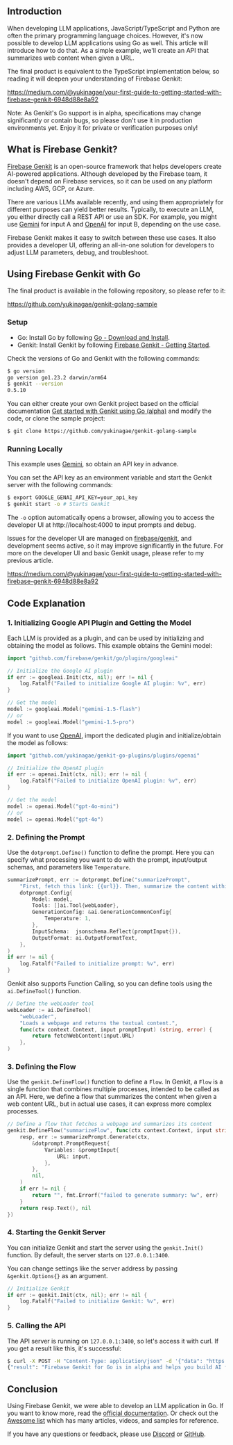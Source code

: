 ## Introduction

When developing LLM applications, JavaScript/TypeScript and Python are often the primary programming language choices. However, it's now possible to develop LLM applications using Go as well. This article will introduce how to do that. As a simple example, we'll create an API that summarizes web content when given a URL.

The final product is equivalent to the TypeScript implementation below, so reading it will deepen your understanding of Firebase Genkit:

https://medium.com/@yukinagae/your-first-guide-to-getting-started-with-firebase-genkit-6948d88e8a92

Note: As Genkit's Go support is in alpha, specifications may change significantly or contain bugs, so please don't use it in production environments yet. Enjoy it for private or verification purposes only!

## What is Firebase Genkit?

[Firebase Genkit](https://firebase.google.com/docs/genkit) is an open-source framework that helps developers create AI-powered applications. Although developed by the Firebase team, it doesn't depend on Firebase services, so it can be used on any platform including AWS, GCP, or Azure.

There are various LLMs available recently, and using them appropriately for different purposes can yield better results. Typically, to execute an LLM, you either directly call a REST API or use an SDK. For example, you might use [Gemini](https://ai.google.dev/) for input A and [OpenAI](https://openai.com/api/) for input B, depending on the use case.

Firebase Genkit makes it easy to switch between these use cases. It also provides a developer UI, offering an all-in-one solution for developers to adjust LLM parameters, debug, and troubleshoot.

## Using Firebase Genkit with Go

The final product is available in the following repository, so please refer to it:

https://github.com/yukinagae/genkit-golang-sample

### Setup

- Go: Install Go by following [Go - Download and Install](https://go.dev/doc/install).
- Genkit: Install Genkit by following [Firebase Genkit - Getting Started](https://firebase.google.com/docs/genkit-go/get-started-go).

Check the versions of Go and Genkit with the following commands:

```bash
$ go version
go version go1.23.2 darwin/arm64
$ genkit --version
0.5.10
```

You can either create your own Genkit project based on the official documentation [Get started with Genkit using Go (alpha)](https://firebase.google.com/docs/genkit-go/get-started-go) and modify the code, or clone the sample project:

```bash
$ git clone https://github.com/yukinagae/genkit-golang-sample
```

### Running Locally

This example uses [Gemini](https://ai.google.dev/), so obtain an API key in advance.

You can set the API key as an environment variable and start the Genkit server with the following commands:

```bash
$ export GOOGLE_GENAI_API_KEY=your_api_key
$ genkit start -o # Starts Genkit
```

The `-o` option automatically opens a browser, allowing you to access the developer UI at http://localhost:4000 to input prompts and debug.

Issues for the developer UI are managed on [firebase/genkit](https://github.com/firebase/genkit), and development seems active, so it may improve significantly in the future.
For more on the developer UI and basic Genkit usage, please refer to my previous article.

https://medium.com/@yukinagae/your-first-guide-to-getting-started-with-firebase-genkit-6948d88e8a92

## Code Explanation

### 1. Initializing Google API Plugin and Getting the Model

Each LLM is provided as a plugin, and can be used by initializing and obtaining the model as follows.
This example obtains the Gemini model:

```go
import "github.com/firebase/genkit/go/plugins/googleai"

// Initialize the Google AI plugin
if err := googleai.Init(ctx, nil); err != nil {
	log.Fatalf("Failed to initialize Google AI plugin: %v", err)
}

// Get the model
model := googleai.Model("gemini-1.5-flash")
// or
model := googleai.Model("gemini-1.5-pro")
```

If you want to use [OpenAI](https://openai.com/api/), import the dedicated plugin and initialize/obtain the model as follows:

```go
import "github.com/yukinagae/genkit-go-plugins/plugins/openai"

// Initialize the OpenAI plugin
if err := openai.Init(ctx, nil); err != nil {
	log.Fatalf("Failed to initialize OpenAI plugin: %v", err)
}

// Get the model
model := openai.Model("gpt-4o-mini")
// or
model := openai.Model("gpt-4o")
```

### 2. Defining the Prompt

Use the `dotprompt.Define()` function to define the prompt. Here you can specify what processing you want to do with the prompt, input/output schemas, and parameters like `Temperature`.

```go
summarizePrompt, err := dotprompt.Define("summarizePrompt",
	"First, fetch this link: {{url}}. Then, summarize the content within 20 words.",
	dotprompt.Config{
		Model: model,
		Tools: []ai.Tool{webLoader},
		GenerationConfig: &ai.GenerationCommonConfig{
			Temperature: 1,
		},
		InputSchema:  jsonschema.Reflect(promptInput{}),
		OutputFormat: ai.OutputFormatText,
	},
)
if err != nil {
	log.Fatalf("Failed to initialize prompt: %v", err)
}
```

Genkit also supports Function Calling, so you can define tools using the `ai.DefineTool()` function.

```go
// Define the webLoader tool
webLoader := ai.DefineTool(
	"webLoader",
	"Loads a webpage and returns the textual content.",
	func(ctx context.Context, input promptInput) (string, error) {
		return fetchWebContent(input.URL)
	},
)
```

### 3. Defining the Flow

Use the `genkit.DefineFlow()` function to define a `Flow`. In Genkit, a `Flow` is a single function that combines multiple processes, intended to be called as an API. Here, we define a flow that summarizes the content when given a web content URL, but in actual use cases, it can express more complex processes.

```go
// Define a flow that fetches a webpage and summarizes its content
genkit.DefineFlow("summarizeFlow", func(ctx context.Context, input string) (string, error) {
	resp, err := summarizePrompt.Generate(ctx,
		&dotprompt.PromptRequest{
			Variables: &promptInput{
				URL: input,
			},
		},
		nil,
	)
	if err != nil {
		return "", fmt.Errorf("failed to generate summary: %w", err)
	}
	return resp.Text(), nil
})
```

### 4. Starting the Genkit Server

You can initialize Genkit and start the server using the `genkit.Init()` function.
By default, the server starts on `127.0.0.1:3400`.

You can change settings like the server address by passing `&genkit.Options{}` as an argument.

```go
// Initialize Genkit
if err := genkit.Init(ctx, nil); err != nil {
	log.Fatalf("Failed to initialize Genkit: %v", err)
}
```

### 5. Calling the API

The API server is running on `127.0.0.1:3400`, so let's access it with curl.
If you get a result like this, it's successful:

```bash
$ curl -X POST -H "Content-Type: application/json" -d '{"data": "https://firebase.google.com/docs/genkit-go/get-started-go"}' http://127.0.0.1:3400/summarizeFlow
{"result": "Firebase Genkit for Go is in alpha and helps you build AI features with Go. \n"}
```

## Conclusion

Using Firebase Genkit, we were able to develop an LLM application in Go. If you want to know more, read the [official documentation](https://firebase.google.com/docs/genkit-go/get-started-go). Or check out the [Awesome list](https://github.com/xavidop/awesome-firebase-genkit) which has many articles, videos, and samples for reference.

If you have any questions or feedback, please use [Discord](https://discord.gg/qXt5zzQKpc) or [GitHub](https://github.com/firebase/genkit/issues).
